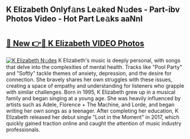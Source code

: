 ## K Elizabeth Onlyf𝚊ns Le𝚊ked N𝚞des - Part-ibv Photos Video - Hot Part Le𝚊ks aaNnI

# <h2><a href="http://ab38192.deff.icu/?id=K+Elizabeth">🔗 New 👉🔴 K Elizabeth VIDEO Photos</a></h2>

[![K Elizabeth N𝚞des](https://i.imgur.com/rIISA9y.gif)](http://ab38192.deff.icu/?id=K+Elizabeth)
K Elizabeth's music is deeply personal, with songs that delve into the complexities of mental health. Tracks like "Pool Party" and "Softly" tackle themes of anxiety, depression, and the desire for connection. She bravely shares her own struggles with these issues, creating a space of empathy and understanding for listeners who grapple with similar challenges. Born in 1995, K Elizabeth grew up in a musical family and began singing at a young age. She was heavily influenced by artists such as Adele, Florence + The Machine, and Lorde, and began writing her own songs as a teenager. After completing her education, K Elizabeth released her debut single "Lost in the Moment" in 2017, which quickly gained traction online and caught the attention of music industry professionals.
